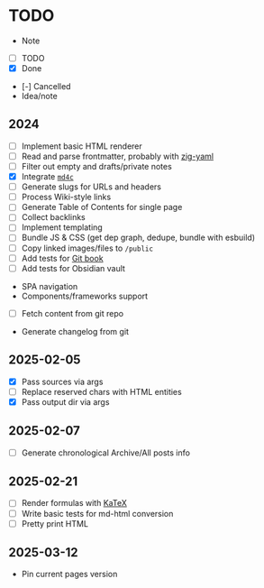 # TODO

- Note
- [ ] TODO
- [x] Done
- [-] Cancelled
- Idea/note

## 2024

- [ ] Implement basic HTML renderer
- [ ] Read and parse frontmatter, probably with [zig-yaml](https://github.com/kubkon/zig-yaml/)
- [ ] Filter out empty and drafts/private notes
- [x] Integrate [`md4c`](https://github.com/mity/md4c)
- [ ] Generate slugs for URLs and headers
- [ ] Process Wiki-style links
- [ ] Generate Table of Contents for single page
- [ ] Collect backlinks
- [ ] Implement templating
- [ ] Bundle JS & CSS (get dep graph, dedupe, bundle with esbuild)
- [ ] Copy linked images/files to `/public`
- [ ] Add tests for [Git book](https://github.com/progit/progit/tree/master/en)
- [ ] Add tests for Obsidian vault
- SPA navigation
- Components/frameworks support
- [ ] Fetch content from git repo
- Generate changelog from git

## 2025-02-05

- [x] Pass sources via args
- [ ] Replace reserved chars with HTML entities
- [x] Pass output dir via args

## 2025-02-07

- [ ] Generate chronological Archive/All posts info

## 2025-02-21

- [ ] Render formulas with [KaTeX](https://github.com/KaTeX/KaTeX)
- [ ] Write basic tests for md-html conversion
- [ ] Pretty print HTML

## 2025-03-12

- Pin current pages version
